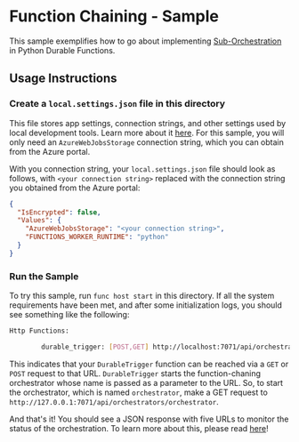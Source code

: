 # Function Chaining - Sample

This sample exemplifies how to go about implementing [Sub-Orchestration](https://docs.microsoft.com/en-us/azure/azure-functions/durable/durable-functions-sub-orchestrations?tabs=csharp) in Python Durable Functions.

## Usage Instructions

### Create a `local.settings.json` file in this directory
This file stores app settings, connection strings, and other settings used by local development tools. Learn more about it [here](https://docs.microsoft.com/en-us/azure/azure-functions/functions-run-local?tabs=windows%2Ccsharp%2Cbash#local-settings-file).
For this sample, you will only need an `AzureWebJobsStorage` connection string, which you can obtain from the Azure portal.

With you connection string, your `local.settings.json` file should look as follows, with `<your connection string>` replaced with the connection string you obtained from the Azure portal:

```json
{
  "IsEncrypted": false,
  "Values": {
    "AzureWebJobsStorage": "<your connection string>",
    "FUNCTIONS_WORKER_RUNTIME": "python"
  }
}
```

### Run the Sample
To try this sample, run  `func host start` in this directory. If all the system requirements have been met, and
after some initialization logs, you should see something like the following:

```bash
Http Functions:

        durable_trigger: [POST,GET] http://localhost:7071/api/orchestrators/{functionName}
```

This indicates that your `DurableTrigger` function can be reached via a `GET` or `POST` request to that URL. `DurableTrigger` starts the function-chaning orchestrator whose name is passed as a parameter to the URL. So, to start the orchestrator, which is named `orchestrator`, make a GET request to `http://127.0.0.1:7071/api/orchestrators/orchestrator`.

And that's it! You should see a JSON response with five URLs to monitor the status of the orchestration. To learn more about this, please read [here](TODO)!